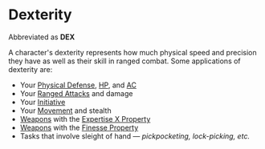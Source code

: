 # Dexterity

Abbreviated as **DEX**

A character's dexterity represents how much physical speed and precision they have as well as their skill in ranged combat. Some applications of dexterity are:

- Your [Physical Defense](../Derived%20Statistics/Physical%20Defense.md), [HP](../Derived%20Statistics/Hit%20Points.md), and [AC](../Derived%20Statistics/Armor%20Class.md)
- Your [Ranged Attacks](../../Game%20Procedures/Combat/Ranged%20Attack.md) and damage
- Your [Initiative](../../Game%20Procedures/Combat/Initiative.md)
- Your [Movement](../../Game%20Procedures/Combat/Movement.md) and stealth
- [Weapons](../../Items%20and%20Gear/Weapons/Weapons.md) with the [Expertise X Property](../../Items%20and%20Gear/Weapon%20Properties/Expertise%20X%20Property.md)
- [Weapons](../../Items%20and%20Gear/Weapons/Weapons.md) with the [Finesse Property](../../Items%20and%20Gear/Weapon%20Properties/Finesse%20Property.md)
- Tasks that involve sleight of hand — *pickpocketing, lock-picking, etc.*
